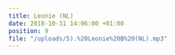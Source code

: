 ```yaml
---
title: Leonie (NL)
date: 2018-10-31 14:06:00 +01:00
position: 9
file: "/uploads/5).%20Leonie%20B%20(NL).mp3"
---
```


